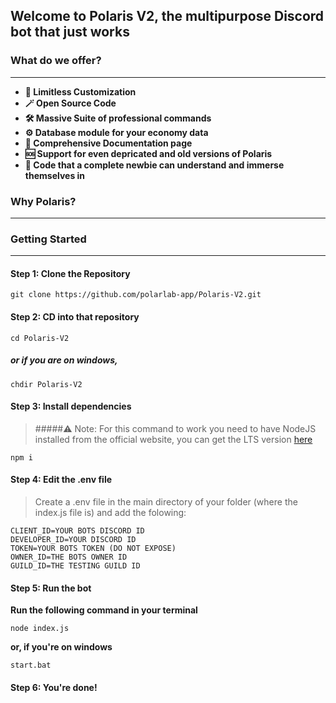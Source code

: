 ## Welcome to Polaris V2, the multipurpose Discord bot that just works
### What do we offer?
------------
- **🎨 Limitless Customization**
- **🪄 Open Source Code**
- **🛠️ Massive Suite of professional commands**
- **⚙️ Database module for your economy data**
- **📜 Comprehensive Documentation page**
- **🆘 Support for even depricated and old versions of Polaris**
- **👶 Code that a complete newbie can understand and immerse themselves in**

### Why Polaris?
------------

### Getting Started
------------
#### Step 1: Clone the Repository
```
git clone https://github.com/polarlab-app/Polaris-V2.git
```
#### Step 2: CD into that repository
```
cd Polaris-V2
```
##### or if you are on windows,
```
chdir Polaris-V2
```
#### Step 3: Install dependencies
>  #####⚠️ Note:
> For this command to work you need to have NodeJS installed from the official website, you can get the LTS version [here](https://nodejs.org/en "here")

```
npm i
```
#### Step 4: Edit the .env file
> Create a .env file in the main directory of your folder (where the index.js file is) and add the folowing:
```
CLIENT_ID=YOUR BOTS DISCORD ID
DEVELOPER_ID=YOUR DISCORD ID
TOKEN=YOUR BOTS TOKEN (DO NOT EXPOSE)
OWNER_ID=THE BOTS OWNER ID
GUILD_ID=THE TESTING GUILD ID
```
#### Step 5: Run the bot
**Run the following command in your terminal**
```
node index.js
```
**or, if you're on windows**
```
start.bat 
```
#### Step 6: You're done!
